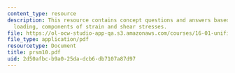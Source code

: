 ```yaml
---
content_type: resource
description: This resource contains concept questions and answers based on torsional
  loading, components of strain and shear stresses.
file: https://ol-ocw-studio-app-qa.s3.amazonaws.com/courses/16-01-unified-engineering-i-ii-iii-iv-fall-2005-spring-2006/2d50afbcb9a025dadcb6db7107a87d97_prsm10.pdf
file_type: application/pdf
resourcetype: Document
title: prsm10.pdf
uid: 2d50afbc-b9a0-25da-dcb6-db7107a87d97
---
```

